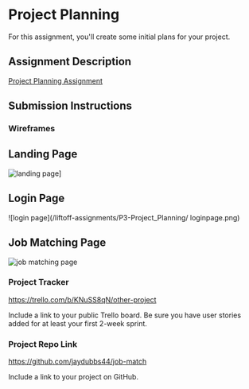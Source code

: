 # Project Planning
For this assignment, you'll create some initial plans for your project.

## Assignment Description
[Project Planning Assignment](https://education.launchcode.org/liftoff/modules/assignments/project-planning)

## Submission Instructions

### Wireframes

## Landing Page

![landing page](/liftoff-assignments/P3-Project_Planning/landingpage.png)]

## Login Page

![login page](/liftoff-assignments/P3-Project_Planning/
loginpage.png)

## Job Matching Page

![job matching page](/liftoff-assignments/P3-Project_Planning/results.png)

### Project Tracker

https://trello.com/b/KNuSS8qN/other-project


Include a link to your public Trello board. Be sure you have user stories added for at least your first 2-week sprint.

### Project Repo Link

https://github.com/jaydubbs44/job-match

Include a link to your project on GitHub.
